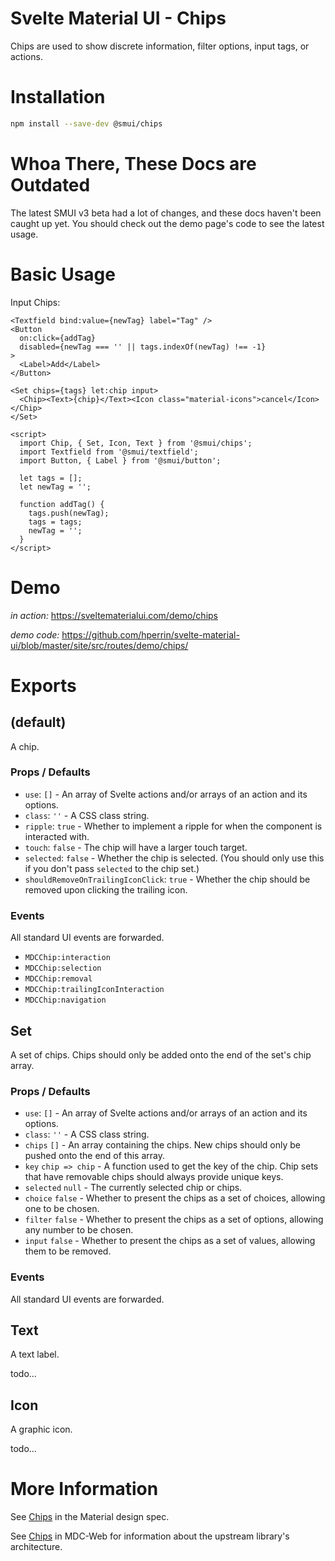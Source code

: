 # Svelte Material UI - Chips

Chips are used to show discrete information, filter options, input tags, or actions.

# Installation

```sh
npm install --save-dev @smui/chips
```

# Whoa There, These Docs are Outdated

The latest SMUI v3 beta had a lot of changes, and these docs haven't been caught up yet. You should check out the demo page's code to see the latest usage.

# Basic Usage

Input Chips:

```svelte
<Textfield bind:value={newTag} label="Tag" />
<Button
  on:click={addTag}
  disabled={newTag === '' || tags.indexOf(newTag) !== -1}
>
  <Label>Add</Label>
</Button>

<Set chips={tags} let:chip input>
  <Chip><Text>{chip}</Text><Icon class="material-icons">cancel</Icon></Chip>
</Set>

<script>
  import Chip, { Set, Icon, Text } from '@smui/chips';
  import Textfield from '@smui/textfield';
  import Button, { Label } from '@smui/button';

  let tags = [];
  let newTag = '';

  function addTag() {
    tags.push(newTag);
    tags = tags;
    newTag = '';
  }
</script>
```

# Demo

_in action:_ https://sveltematerialui.com/demo/chips

_demo code:_ https://github.com/hperrin/svelte-material-ui/blob/master/site/src/routes/demo/chips/

# Exports

## (default)

A chip.

### Props / Defaults

- `use`: `[]` - An array of Svelte actions and/or arrays of an action and its options.
- `class`: `''` - A CSS class string.
- `ripple`: `true` - Whether to implement a ripple for when the component is interacted with.
- `touch`: `false` - The chip will have a larger touch target.
- `selected`: `false` - Whether the chip is selected. (You should only use this if you don't pass `selected` to the chip set.)
- `shouldRemoveOnTrailingIconClick`: `true` - Whether the chip should be removed upon clicking the trailing icon.

### Events

All standard UI events are forwarded.

- `MDCChip:interaction`
- `MDCChip:selection`
- `MDCChip:removal`
- `MDCChip:trailingIconInteraction`
- `MDCChip:navigation`

## Set

A set of chips. Chips should only be added onto the end of the set's chip array.

### Props / Defaults

- `use`: `[]` - An array of Svelte actions and/or arrays of an action and its options.
- `class`: `''` - A CSS class string.
- `chips` `[]` - An array containing the chips. New chips should only be pushed onto the end of this array.
- `key` `chip => chip` - A function used to get the key of the chip. Chip sets that have removable chips should always provide unique keys.
- `selected` `null` - The currently selected chip or chips.
- `choice` `false` - Whether to present the chips as a set of choices, allowing one to be chosen.
- `filter` `false` - Whether to present the chips as a set of options, allowing any number to be chosen.
- `input` `false` - Whether to present the chips as a set of values, allowing them to be removed.

### Events

All standard UI events are forwarded.

## Text

A text label.

todo...

## Icon

A graphic icon.

todo...

# More Information

See [Chips](https://material.io/components/chips) in the Material design spec.

See [Chips](https://github.com/material-components/material-components-web/tree/v10.0.0/packages/mdc-chips) in MDC-Web for information about the upstream library's architecture.
